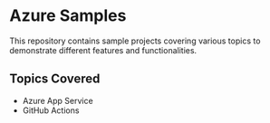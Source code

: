 # Azure Samples

This repository contains sample projects covering various topics to demonstrate different features and functionalities.

## Topics Covered

- Azure App Service
- GitHub Actions

